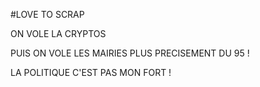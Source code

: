 #LOVE TO SCRAP

ON VOLE LA CRYPTOS

PUIS ON VOLE LES MAIRIES PLUS PRECISEMENT DU 95 !

LA POLITIQUE C'EST PAS MON FORT !
